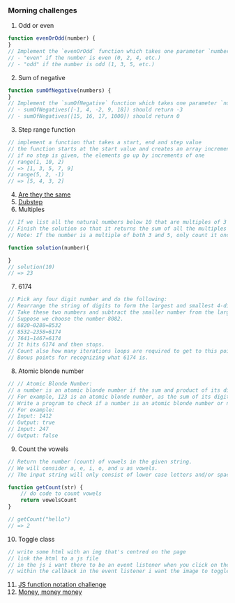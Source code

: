 ### Morning challenges

1. Odd or even
```js
function evenOrOdd(number) {
}
// Implement the `evenOrOdd` function which takes one parameter `number` (of type `Number`) and returns a `String`:
// - "even" if the number is even (0, 2, 4, etc.)
// - "odd" if the number is odd (1, 3, 5, etc.)
```
2. Sum of negative
```js
function sumOfNegative(numbers) {
}
// Implement the `sumOfNegative` function which takes one parameter `numbers` (of type `Array`) and returns a `Number`: the sum of negative numbers in the array. For example:
// - sumOfNegatives([-1, 4, -2, 9, 18]) should return -3
// - sumOfNegatives([15, 16, 17, 1000]) should return 0
```
3. Step range function
```js
// implement a function that takes a start, end and step value
// the function starts at the start value and creates an array incrementing or decreasing depending on the step number
// if no step is given, the elements go up by increments of one
// range(1, 10, 2)
// => [1, 3, 5, 7, 9]
// range(5, 2, -1)
// => [5, 4, 3, 2]
``` 
4. [Are they the same](https://www.codewars.com/kata/are-they-the-same/javascript)
5. [Dubstep](https://www.codewars.com/kata/551dc350bf4e526099000ae5)
6. Multiples
```js
// If we list all the natural numbers below 10 that are multiples of 3 or 5, we get 3, 5, 6 and 9. The sum of these multiples is 23.
// Finish the solution so that it returns the sum of all the multiples of 3 or 5 below the number passed in.
// Note: If the number is a multiple of both 3 and 5, only count it once.

function solution(number){

}
// solution(10)
// => 23
```
7. 6174
```js
// Pick any four digit number and do the following:
// Rearrange the string of digits to form the largest and smallest 4-digit numbers possible.
// Take these two numbers and subtract the smaller number from the larger. 
// Suppose we choose the number 8082.
// 8820−0288=8532
// 8532−2358=6174
// 7641−1467=6174 
// It hits 6174 and then stops.
// Count also how many iterations loops are required to get to this point.
// Bonus points for recognizing what 6174 is.
```
8. Atomic blonde number 
```js
// // Atomic Blonde Number:
// a number is an atomic blonde number if the sum and product of its digits are equal.
// For example, 123 is an atomic blonde number, as the sum of its digits (1+2+3) is 6, which is equal to the product of its digits (1*2*3).
// Write a program to check if a number is an atomic blonde number or not. 
// For example:
// Input: 1412
// Output: true
// Input: 247
// Output: false
```
9. Count the vowels
```js
// Return the number (count) of vowels in the given string.
// We will consider a, e, i, o, and u as vowels.
// The input string will only consist of lower case letters and/or spaces.

function getCount(str) {
    // do code to count vowels
    return vowelsCount
}

// getCount("hello")
// => 2
```
10. Toggle class
```js
// write some html with an img that's centred on the page
// link the html to a js file
// in the js i want there to be an event listener when you click on the image
// within the callback in the event listener i want the image to toggle between a class that makes the image round (and then click again and it's back to the original rectangle)
```
11. [JS function notation challenge](https://gist.github.com/harrisonmalone/dd0db73c27b81aaf0cb8a0aedd09353f)
12. [Money, money money](https://www.codewars.com/kata/money-money-money/javascript) 
